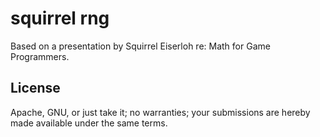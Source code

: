 # squirrel rng

Based on a presentation by Squirrel Eiserloh re: Math for Game Programmers.

## License

Apache, GNU, or just take it; no warranties; your submissions are hereby made available under the same terms.
